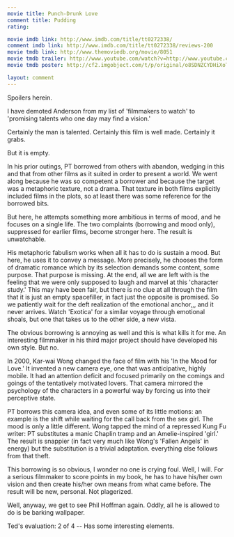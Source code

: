 ```yaml
---
movie title: Punch-Drunk Love
comment title: Pudding
rating: 

movie imdb link: http://www.imdb.com/title/tt0272338/
comment imdb link: http://www.imdb.com/title/tt0272338/reviews-200
movie tmdb link: http://www.themoviedb.org/movie/8051
movie tmdb trailer: http://www.youtube.com/watch?v=http://www.youtube.com/watch?v=VNeZi1y_v88&amp;feature=related
movie tmdb poster: http://cf2.imgobject.com/t/p/original/o8SDNZCYDHiXoT6VNVJcM3f4e79.jpg

layout: comment
---
```


Spoilers herein.

I have demoted Anderson from my list of 'filmmakers to watch' to 'promising talents who one day may find a vision.'

Certainly the man is talented. Certainly this film is well made. Certainly it grabs.

But it is empty. 

In his prior outings, PT borrowed from others with abandon, wedging in this and that from other films as it suited in order to present a world. We went along because he was so competent a borrower and because the target was a metaphoric texture, not a drama. That texture in both films explicitly included films in the plots, so at least there was some reference for the borrowed bits.

But here, he attempts something more ambitious in terms of mood, and he focuses on a single life. The two complaints (borrowing and mood only), suppressed for earlier films, become stronger here. The result is unwatchable.

His metaphoric fabulism works when all it has to do is sustain a mood. But here, he uses it to convey a message. More precisely, he chooses the form of dramatic romance which by its selection demands some content, some purpose. That purpose is missing. At the end, all we are left with is the feeling that we were only supposed to laugh and marvel at this 'character study.' This may have been fair, but there is no clue at all through the film that it is just an empty spacefiller, in fact just the opposite is promised. So we patiently wait for the deft realization of the emotional anchor,,, and it never arrives. Watch 'Exotica' for a similar voyage through emotional shoals, but one that takes us to the other side, a new vista.

The obvious borrowing is annoying as well and this is what kills it for me. An interesting filmmaker in his third major project should have developed his own style. But no. 

In 2000, Kar-wai Wong changed the face of film with his 'In the Mood for Love.' It invented a new camera eye, one that was anticipative, highly mobile. It had an attention deficit and focused primarily on the comings and goings of the tentatively motivated lovers. That camera mirrored the psychology of the characters in a powerful way by forcing us into their perceptive state.

PT borrows this camera idea, and even some of its little motions: an example is the shift while waiting for the call back from the sex girl. The mood is only a little different. Wong tapped the mind of a repressed Kung Fu writer: PT substitutes a manic Chaplin tramp and an Amelie-inspired 'girl.' The result is snappier (in fact very much like Wong's 'Fallen Angels' in energy) but the substitution is a trivial adaptation. everything else follows from that theft.

This borrowing is so obvious, I wonder no one is crying foul. Well, I will. For a serious filmmaker to score points in my book, he has to have his/her own vision and then create his/her own means from what came before. The result will be new, personal. Not plagerized.

Well, anyway, we get to see Phil Hoffman again. Oddly, all he is allowed to do is be barking wallpaper.

Ted's evaluation: 2 of 4 -- Has some interesting elements.